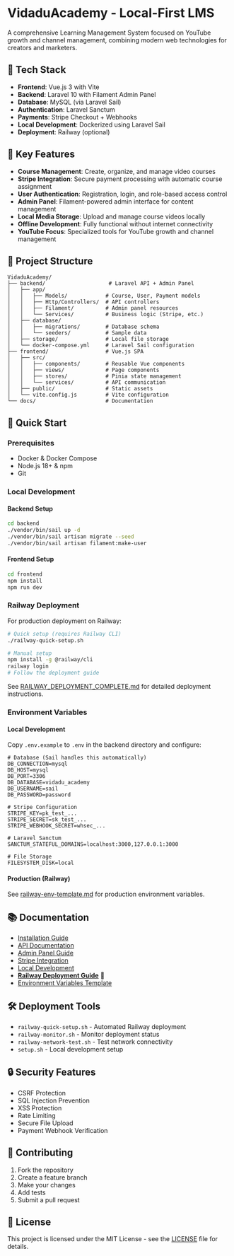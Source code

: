 # VidaduAcademy - Local-First LMS

A comprehensive Learning Management System focused on YouTube growth and channel management, combining modern web technologies for creators and marketers.

## 🔧 Tech Stack

- **Frontend**: Vue.js 3 with Vite
- **Backend**: Laravel 10 with Filament Admin Panel
- **Database**: MySQL (via Laravel Sail)
- **Authentication**: Laravel Sanctum
- **Payments**: Stripe Checkout + Webhooks
- **Local Development**: Dockerized using Laravel Sail
- **Deployment**: Railway (optional)

## 🧩 Key Features

- **Course Management**: Create, organize, and manage video courses
- **Stripe Integration**: Secure payment processing with automatic course assignment
- **User Authentication**: Registration, login, and role-based access control
- **Admin Panel**: Filament-powered admin interface for content management
- **Local Media Storage**: Upload and manage course videos locally
- **Offline Development**: Fully functional without internet connectivity
- **YouTube Focus**: Specialized tools for YouTube growth and channel management

## 📁 Project Structure

```
VidaduAcademy/
├── backend/                    # Laravel API + Admin Panel
│   ├── app/
│   │   ├── Models/            # Course, User, Payment models
│   │   ├── Http/Controllers/  # API controllers
│   │   ├── Filament/          # Admin panel resources
│   │   └── Services/          # Business logic (Stripe, etc.)
│   ├── database/
│   │   ├── migrations/        # Database schema
│   │   └── seeders/           # Sample data
│   ├── storage/               # Local file storage
│   └── docker-compose.yml     # Laravel Sail configuration
├── frontend/                  # Vue.js SPA
│   ├── src/
│   │   ├── components/        # Reusable Vue components
│   │   ├── views/             # Page components
│   │   ├── stores/            # Pinia state management
│   │   └── services/          # API communication
│   ├── public/                # Static assets
│   └── vite.config.js         # Vite configuration
└── docs/                      # Documentation
```

## 🚀 Quick Start

### Prerequisites

- Docker & Docker Compose
- Node.js 18+ & npm
- Git

### Local Development

#### Backend Setup

```bash
cd backend
./vendor/bin/sail up -d
./vendor/bin/sail artisan migrate --seed
./vendor/bin/sail artisan filament:make-user
```

#### Frontend Setup

```bash
cd frontend
npm install
npm run dev
```

### Railway Deployment

For production deployment on Railway:

```bash
# Quick setup (requires Railway CLI)
./railway-quick-setup.sh

# Manual setup
npm install -g @railway/cli
railway login
# Follow the deployment guide
```

See [RAILWAY_DEPLOYMENT_COMPLETE.md](RAILWAY_DEPLOYMENT_COMPLETE.md) for detailed deployment instructions.

### Environment Variables

#### Local Development
Copy `.env.example` to `.env` in the backend directory and configure:

```env
# Database (Sail handles this automatically)
DB_CONNECTION=mysql
DB_HOST=mysql
DB_PORT=3306
DB_DATABASE=vidadu_academy
DB_USERNAME=sail
DB_PASSWORD=password

# Stripe Configuration
STRIPE_KEY=pk_test_...
STRIPE_SECRET=sk_test_...
STRIPE_WEBHOOK_SECRET=whsec_...

# Laravel Sanctum
SANCTUM_STATEFUL_DOMAINS=localhost:3000,127.0.0.1:3000

# File Storage
FILESYSTEM_DISK=local
```

#### Production (Railway)
See [railway-env-template.md](railway-env-template.md) for production environment variables.

## 📚 Documentation

- [Installation Guide](docs/installation.md)
- [API Documentation](docs/api.md)
- [Admin Panel Guide](docs/admin.md)
- [Stripe Integration](docs/payments.md)
- [Local Development](docs/deployment.md)
- **[Railway Deployment Guide](RAILWAY_DEPLOYMENT_COMPLETE.md)** 🚂
- [Environment Variables Template](railway-env-template.md)

## 🛠️ Deployment Tools

- `railway-quick-setup.sh` - Automated Railway deployment
- `railway-monitor.sh` - Monitor deployment status
- `railway-network-test.sh` - Test network connectivity
- `setup.sh` - Local development setup

## 🔒 Security Features

- CSRF Protection
- SQL Injection Prevention
- XSS Protection
- Rate Limiting
- Secure File Upload
- Payment Webhook Verification

## 🤝 Contributing

1. Fork the repository
2. Create a feature branch
3. Make your changes
4. Add tests
5. Submit a pull request

## 📄 License

This project is licensed under the MIT License - see the [LICENSE](LICENSE) file for details.
